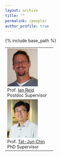 ```yaml
---
layout: archive
title: ""
permalink: /people/
author_profile: true
---
```


{% include base_path %}

|   |   |
|---|---|
|<img src="../images/ian_reid.jpg" alt="drawing" width="100px"/> <br> Prof. [Ian Reid](https://cs.adelaide.edu.au/~ianr/) <br> Postdoc Supervisor|
<img src="../images/tj.jpg" alt="drawing" width="100px"/> <br> Prof. [Tat-Jun Chin](https://cs.adelaide.edu.au/~tjchin/) <br> PhD Supervisor|
